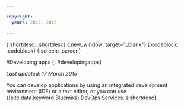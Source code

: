 ```yaml
---

copyright:
  years: 2015, 2016

---
```



{:shortdesc: .shortdesc}
{:new_window: target="_blank"}
{:codeblock: .codeblock}
{:screen: .screen}

#Developing apps
{: #developingapps}

*Last updated: 17 March 2016*

You can develop applications by using an integrated development environment (IDE) or a text editor, or you can use {{site.data.keyword.Bluemix}} DevOps Services.
{:shortdesc} 
